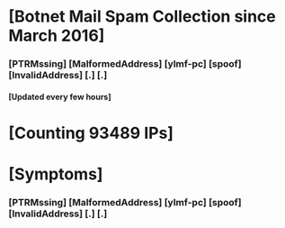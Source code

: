 # [Botnet Mail Spam Collection since March 2016]
### [PTRMssing] [MalformedAddress] [ylmf-pc] [spoof] [InvalidAddress] [.] [.]
#### [Updated every few hours]

# [Counting 93489 IPs]

# [Symptoms] 
###   [PTRMssing] [MalformedAddress] [ylmf-pc] [spoof] [InvalidAddress] [.] [.]

